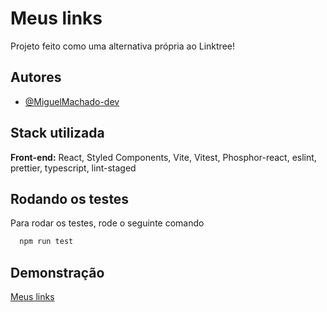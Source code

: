 
# Meus links

Projeto feito como uma alternativa própria ao Linktree!


## Autores

- [@MiguelMachado-dev](https://www.github.com/MiguelMachado-dev)


## Stack utilizada

**Front-end:** React, Styled Components, Vite, Vitest, Phosphor-react, eslint, prettier, typescript, lint-staged


## Rodando os testes

Para rodar os testes, rode o seguinte comando

```bash
  npm run test
```


## Demonstração

[Meus links](https://meus-links.miguelmachado.dev)

